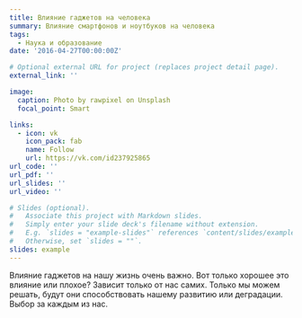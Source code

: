 ```yaml
---
title: Влияние гаджетов на человека 
summary: Влияние смартфонов и ноутбуков на человека 
tags: 
  - Наука и образование 
date: '2016-04-27T00:00:00Z'

# Optional external URL for project (replaces project detail page).
external_link: ''

image:
  caption: Photo by rawpixel on Unsplash
  focal_point: Smart

links:
  - icon: vk
    icon_pack: fab
    name: Follow
    url: https://vk.com/id237925865
url_code: ''
url_pdf: ''
url_slides: ''
url_video: ''

# Slides (optional).
#   Associate this project with Markdown slides.
#   Simply enter your slide deck's filename without extension.
#   E.g. `slides = "example-slides"` references `content/slides/example-slides.md`.
#   Otherwise, set `slides = ""`.
slides: example
---
```


Влияние гаджетов на нашу жизнь очень важно. Вот только хорошее это влияние или плохое? Зависит только от нас самих. Только мы можем решать, будут они способствовать нашему развитию или деградации. Выбор за каждым из нас.
